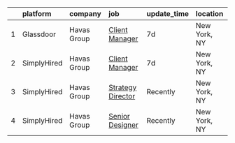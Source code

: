 

|    | platform    | company     | job                                                                                                                                                                                                                                                                             | update_time   | location     |
|---:|:------------|:------------|:--------------------------------------------------------------------------------------------------------------------------------------------------------------------------------------------------------------------------------------------------------------------------------|:--------------|:-------------|
|  1 | Glassdoor   | Havas Group | [Client Manager](https://www.glassdoor.com/partner/jobListing.htm?pos=101&ao=1136043&s=58&guid=00000183a6fef7f8849a1e5c2b1b1fa4&src=GD_JOB_AD&t=SR&vt=w&cs=1_c7a7acd8&cb=1664954071204&jobListingId=1008165456440&jrtk=3-0-1gejftu12jrpn801-1gejftu1kkhr4800-56854418f5af443d-) | 7d            | New York, NY |
|  2 | SimplyHired | Havas Group | [Client Manager](https://www.simplyhired.com/job/DjnfU9P6xZrE2MGRqeBbyYP9hjawIFBwNh0KgQuSkq_4cfU0g6PwPw?q=creative+artworker)                                                                                                                                                   | 7d            | New York, NY |
|  3 | SimplyHired | Havas Group | [Strategy Director](https://www.simplyhired.com/job/5mjVPpCpKFMgpJIrdv_hAVYGZj0uppv0wzC2Uav_GHNhh7-KX-Bxxg?q=creative+artworker)                                                                                                                                                | Recently      | New York, NY |
|  4 | SimplyHired | Havas Group | [Senior Designer](https://www.simplyhired.com/job/Ufnn0ntlF8zhs3BC_pTwoVRY-qkuORpMwQEYesU5fJshcmSuNnTahQ?q=creative+artworker)                                                                                                                                                  | Recently      | New York, NY |